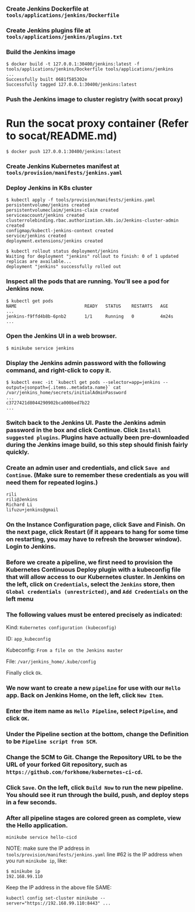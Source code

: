 
### Create Jenkins Dockerfile at `tools/applications/jenkins/Dockerfile`

### Create Jenkins plugins file at `tools/applications/jenkins/plugins.txt`

### Build the Jenkins image
```
$ docker build -t 127.0.0.1:30400/jenkins:latest -f tools/applications/jenkins/Dockerfile tools/applications/jenkins
...
Successfully built 0681f585302e
Successfully tagged 127.0.0.1:30400/jenkins:latest
```

### Push the Jenkins image to cluster registry (with socat proxy)
# Run the socat proxy container (Refer to socat/README.md)
```
$ docker push 127.0.0.1:30400/jenkins:latest
```

### Create Jenkins Kubernetes manifest at `tools/provision/manifests/jenkins.yaml`

### Deploy Jenkins in K8s cluster
```
$ kubectl apply -f tools/provision/manifests/jenkins.yaml
persistentvolume/jenkins created
persistentvolumeclaim/jenkins-claim created
serviceaccount/jenkins created
clusterrolebinding.rbac.authorization.k8s.io/Jenkins-cluster-admin created
configmap/kubectl-jenkins-context created
service/jenkins created
deployment.extensions/jenkins created

$ kubectl rollout status deployment/jenkins
Waiting for deployment "jenkins" rollout to finish: 0 of 1 updated replicas are available...
deployment "jenkins" successfully rolled out
```

### Inspect all the pods that are running. You’ll see a pod for Jenkins now.
```
$ kubectl get pods
NAME                          READY   STATUS    RESTARTS   AGE
...
jenkins-f9ffd4b8b-6pnb2       1/1     Running   0          4m24s
...
```

### Open the Jenkins UI in a web browser.
```
$ minikube service jenkins
```

### Display the Jenkins admin password with the following command, and right-click to copy it.
```
$ kubectl exec -it `kubectl get pods --selector=app=jenkins --output=jsonpath={.items..metadata.name}` cat /var/jenkins_home/secrets/initialAdminPassword
...
c3727421d8044290902bca000bed7b22
...
```

### Switch back to the Jenkins UI. Paste the Jenkins admin password in the box and click Continue. Click `Install suggested plugins`. Plugins have actually been pre-downloaded during the Jenkins image build, so this step should finish fairly quickly.

### Create an admin user and credentials, and click `Save and Continue`. (Make sure to remember these credentials as you will need them for repeated logins.)
```
rili
rili@Jenkins
Richard Li
lifuzu+jenkins@gmail
```

### On the Instance Configuration page, click Save and Finish. On the next page, click Restart (if it appears to hang for some time on restarting, you may have to refresh the browser window). Login to Jenkins.

### Before we create a pipeline, we first need to provision the Kubernetes Continuous Deploy plugin with a kubeconfig file that will allow access to our Kubernetes cluster. In Jenkins on the left, click on `Credentials`, select the `Jenkins` store, then `Global credentials (unrestricted)`, and `Add Credentials` on the left menu

### The following values must be entered precisely as indicated:

Kind: `Kubernetes configuration (kubeconfig)`

ID: `app_kubeconfig`

Kubeconfig: `From a file on the Jenkins master`

File: `/var/jenkins_home/.kube/config`

Finally click `Ok`.

### We now want to create a new `pipeline` for use with our `Hello` app. Back on Jenkins Home, on the left, click `New Item`.

### Enter the item name as `Hello Pipeline`, select `Pipeline`, and click `OK`.

### Under the Pipeline section at the bottom, change the Definition to be `Pipeline script from SCM`.

### Change the SCM to Git. Change the Repository URL to be the URL of your forked Git repository, such as `https://github.com/forkhome/kubernetes-ci-cd`.

### Click `Save`. On the left, click `Build Now` to run the new pipeline. You should see it run through the build, push, and deploy steps in a few seconds.

### After all pipeline stages are colored green as complete, view the Hello application.
```
minikube service hello-cicd
```

NOTE: make sure the IP address in `tools/provision/manifests/jenkins.yaml` line #62 is the IP address when you run `minikube ip`, like:
```
$ minikube ip
192.168.99.110
```
Keep the IP address in the above file SAME:
```
kubectl config set-cluster minikube --server="https://192.168.99.110:8443" ...
```
